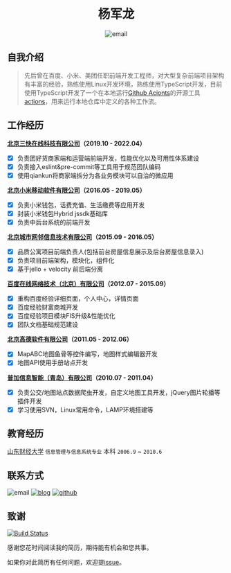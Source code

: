 <h1 align="center">杨军龙</h1>

<p align="center">
<img src="https://img.shields.io/badge/%E7%94%B5%E8%AF%9D-15321871599-brightgreen?labelColor=blue&style=social" style="display: none;" alt="phone">

<img src="https://img.shields.io/badge/%E9%82%AE%E7%AE%B1-i%40sobird.me-brightgreen?logo=gmail&labelColor=blue&style=social" alt="email">
</p>

## 自我介绍
> 先后曾在百度、小米、美团任职前端开发工程师，对大型复杂前端项目架构有丰富的经验，熟练使用Linux开发环境，熟练使用TypeScript开发，目前使用TypeScript开发了一个在本地运行[Github Acionts](https://developer.github.com/actions/)的开源工具[actions](https://github.com/sobird/actions)，用来运行本地仓库中定义的各种工作流。


## 工作经历
**[北京三快在线科技有限公司](https://www.meituan.com/)（2019.10 - 2022.04）**
  - [x] 负责团好货商家端和运营端前端开发，性能优化以及可用性体系建设
  - [x] 负责接入eslint&pre-commit等工具用于规范团队编码
  - [x] 使用qiankun将商家端拆分为各业务模块可以自治的微应用

**[北京小米移动软件有限公司](https://www.mi.com/)（2016.05 - 2019.05）** 
  - [x] 负责小米钱包，话费充值、生活缴费等应用开发
  - [x] 封装小米钱包Hybrid jssdk基础库
  - [x] 负责中后台系统的前端开发

**[北京城市网邻信息技术有限公司](https://www.58.com/)（2015.09 - 2016.05）**
  - [x] 品质公寓项目前端负责人(包括前台房屋信息展示及后台房屋信息录入)
  - [x] 负责项目前端架构，模块化，组件化
  - [x] 基于jello + velocity 前后端分离

**[百度在线网络技术（北京）有限公司](https://www.baidu.com/)（2012.07 - 2015.09）**
  - [x] 重构百度经验详细页面，个人中心，详情页面
  - [x] 百度经验财富商城开发
  - [x] 百度经验项目模块FIS升级&性能优化
  - [x] 团队文档基础规范建设

**[北京高德软件有限公司](http://autonavi.com/)（2011.05 - 2012.06）**
  - [x] MapABC地图鱼骨等控件编写，地图样式编辑器开发
  - [x] 地图API使用手册站点开发

**[普加信息智能（青岛）有限公司](http://www.pujia.com/)（2010.07 - 2011.04）**
  - [x] 负责公交/地图站点数据爬虫开发，自定义地图工具开发，jQuery图片轮播等插件开发
  - [x] 学习使用SVN，Linux常用命令，LAMP环境搭建等

## 教育经历
[山东财经大学](http://www.sdufe.edu.cn/) `信息管理与信息系统专业` 本科 `2006.9` ~ `2010.6` 

## 联系方式
![email][email]
[![blog][blog]][blog-url]
[![github][github]][github-url]

## 致谢

[![Build Status][build-status]][build-status-url]

感谢您花时间阅读我的简历，期待能有机会和您共事。

如果你对此简历有任何问题，欢迎提[issue](https://github.com/yangjunlong/resume/issues)。

<!-- Badges -->
[npm]: https://img.shields.io/npm/v/yangjunlong?label=%E6%9D%A8%E5%86%9B%E9%BE%99&logo=tsnode&logoColor=white
[npm-url]: https://www.npmjs.com/package/yangjunlong
[build-status]: https://img.shields.io/github/actions/workflow/status/yangjunlong/resume/release-please.yml?label=PDF&logo=github
[build-status-url]: https://github.com/yangjunlong/resume/actions

[email]: https://img.shields.io/badge/%E9%82%AE%E7%AE%B1-i%40sobird.me-brightgreen?logo=gmail&labelColor=blue&style=social

[blog]: https://img.shields.io/badge/%E5%8D%9A%E5%AE%A2-https://sobird.me-brightgreen?logo=duolingo&labelColor=blue&style=social
[blog-url]:https://sobird.me

[github]: https://img.shields.io/badge/@sobird-blue?logo=github&style=social
[github-url]:https://github.com/sobird